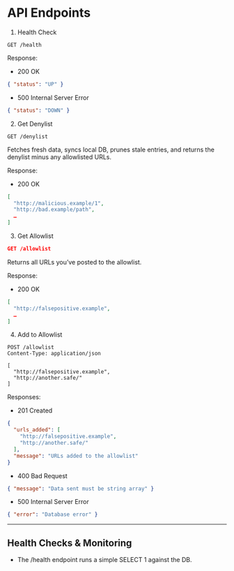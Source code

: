 # API Endpoints

1. Health Check

```http
GET /health
```

Response:

- 200 OK

```json
{ "status": "UP" }
```

- 500 Internal Server Error

```json
{ "status": "DOWN" }
```

2. Get Denylist

```http
GET /denylist
```

Fetches fresh data, syncs local DB, prunes stale entries, and returns the denylist minus any allowlisted URLs.

Response:

- 200 OK

```json
[
  "http://malicious.example/1",
  "http://bad.example/path",
  …
]
```

3. Get Allowlist

```json
GET /allowlist
```

Returns all URLs you’ve posted to the allowlist.

Response:

- 200 OK

```json
[
  "http://falsepositive.example",
  …
]
```

4. Add to Allowlist

```http
POST /allowlist
Content-Type: application/json

[
  "http://falsepositive.example",
  "http://another.safe/"
]
```

Responses:

- 201 Created

```json
{
  "urls_added": [
    "http://falsepositive.example",
    "http://another.safe/"
  ],
  "message": "URLs added to the allowlist"
}
```

- 400 Bad Request

```json
{ "message": "Data sent must be string array" }
```

- 500 Internal Server Error

```json
{ "error": "Database error" }
```

---

## Health Checks & Monitoring

- The /health endpoint runs a simple SELECT 1 against the DB.

